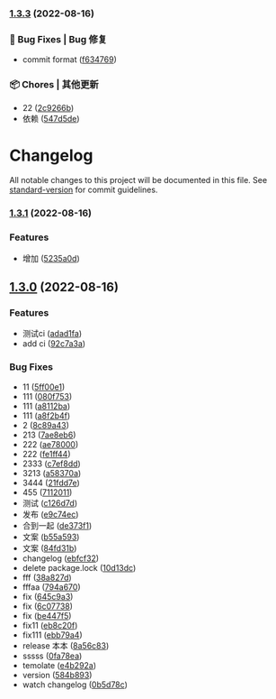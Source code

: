 

### [1.3.3](https://github.com/xgChange/basic-package/compare/v1.3.2...v1.3.3) (2022-08-16)


### 🐛 Bug Fixes | Bug 修复

* commit format ([f634769](https://github.com/lpreterite/datagent/commit/f634769afe1745cad5d2804218db2fbe0d00f76c))


### 📦 Chores | 其他更新

* 22 ([2c9266b](https://github.com/lpreterite/datagent/commit/2c9266b7a2874cfef87401540b993eb5c16d1dfa))
* 依赖 ([547d5de](https://github.com/lpreterite/datagent/commit/547d5deed4d81fd208ccfac1db1b5f14487aa532))

# Changelog

All notable changes to this project will be documented in this file. See [standard-version](https://github.com/conventional-changelog/standard-version) for commit guidelines.

### [1.3.1](https://github.com/xgChange/basic-package/compare/v1.3.0...v1.3.1) (2022-08-16)


### Features

* 增加 ([5235a0d](https://github.com/xgChange/basic-package/commit/5235a0db47d586d6f0488b037aacf69656697ff1))

## [1.3.0](https://github.com/xgChange/basic-package/compare/v1.2.2...v1.3.0) (2022-08-16)


### Features

* 测试ci ([adad1fa](https://github.com/xgChange/basic-package/commit/adad1fa89fe89ca725c56ba2dac63645141a3247))
* add ci ([92c7a3a](https://github.com/xgChange/basic-package/commit/92c7a3af5ddd76afef00677fe0e823cb01122e5d))


### Bug Fixes

* 11 ([5ff00e1](https://github.com/xgChange/basic-package/commit/5ff00e12f8f45eabbbf72138c680bfabf157c668))
* 111 ([080f753](https://github.com/xgChange/basic-package/commit/080f7532bf0b3ecc6e4b7993a70600f7bef3e079))
* 111 ([a8112ba](https://github.com/xgChange/basic-package/commit/a8112bad0157c22238c5613b1ee55d08d15880b3))
* 111 ([a8f2b4f](https://github.com/xgChange/basic-package/commit/a8f2b4fe5a587f8d746b0fad9aa715a71baaf329))
* 2 ([8c89a43](https://github.com/xgChange/basic-package/commit/8c89a4353bbaa7b24444fb0da79d96cf5081b008))
* 213 ([7ae8eb6](https://github.com/xgChange/basic-package/commit/7ae8eb664b7e5acd44493d53b9602d318fe34cd9))
* 222 ([ae78000](https://github.com/xgChange/basic-package/commit/ae78000710816b15125965b4111d231225a0ad4a))
* 222 ([fe1ff44](https://github.com/xgChange/basic-package/commit/fe1ff44202063127fc3ccc1d26dc9719f6afb282))
* 2333 ([c7ef8dd](https://github.com/xgChange/basic-package/commit/c7ef8dddef3383638ed91b0b13a6a523b1c74b8c))
* 3213 ([a58370a](https://github.com/xgChange/basic-package/commit/a58370a7341e046bb2ddcc2ee06051f353c80c8f))
* 3444 ([21fdd7e](https://github.com/xgChange/basic-package/commit/21fdd7e636f9d92e80a0f7b420fbf5265d21fcc2))
* 455 ([7112011](https://github.com/xgChange/basic-package/commit/7112011cca7b1cbf3f7127671e1071e3de532b1a))
* 测试 ([c126d7d](https://github.com/xgChange/basic-package/commit/c126d7dd4c7f297e121b2bd79a417d9c95f52ecd))
* 发布 ([e9c74ec](https://github.com/xgChange/basic-package/commit/e9c74ecedd03ba1716c3cfa736431b9491f70b90))
* 合到一起 ([de373f1](https://github.com/xgChange/basic-package/commit/de373f1dca6984fb69311223508d9c2fabbc3ac0))
* 文案 ([b55a593](https://github.com/xgChange/basic-package/commit/b55a5933fc1c1d2d2877c9bcdc8d174e8b8d7bab))
* 文案 ([84fd31b](https://github.com/xgChange/basic-package/commit/84fd31b534dbdcaf5f8044c0df0d16e5497ed5b8))
* changelog ([ebfcf32](https://github.com/xgChange/basic-package/commit/ebfcf3229a0af011fa904225bb0e084e00b91e80))
* delete package.lock ([10d13dc](https://github.com/xgChange/basic-package/commit/10d13dca354952bcf6c6699849e182b910f788d5))
* fff ([38a827d](https://github.com/xgChange/basic-package/commit/38a827d5685987945866c5a74eb6f99295f2f2ec))
* fffaa ([794a670](https://github.com/xgChange/basic-package/commit/794a67067bd800ac42fe3a5dfc5caa4b92a1a6e2))
* fix ([645c9a3](https://github.com/xgChange/basic-package/commit/645c9a300a102fffd2d8ab8b7abd440a10f1af6a))
* fix ([6c07738](https://github.com/xgChange/basic-package/commit/6c0773831ebb2cd9ee9caf25b508fbf9250c1f33))
* fix ([be447f5](https://github.com/xgChange/basic-package/commit/be447f57ff9dba77cf50162939a326c9fad8e1cc))
* fix11 ([eb8c20f](https://github.com/xgChange/basic-package/commit/eb8c20f12e56be57e5da07bb24bc5d7abfb95c3e))
* fix111 ([ebb79a4](https://github.com/xgChange/basic-package/commit/ebb79a4dcb889f55c3f8a72cc7318e6e7be4a3fb))
* release 本本 ([8a56c83](https://github.com/xgChange/basic-package/commit/8a56c83fa1928ece608dabe486e9904015cdbd9f))
* sssss ([0fa78ea](https://github.com/xgChange/basic-package/commit/0fa78ea8fd4aebe89d2b6bf407b35484306148fd))
* temolate ([e4b292a](https://github.com/xgChange/basic-package/commit/e4b292aef05a44ef285d9247ca3d2b7e1b48e2fb))
* version ([584b893](https://github.com/xgChange/basic-package/commit/584b893f18bdee30d033fda7962a52c2c38d9a12))
* watch changelog ([0b5d78c](https://github.com/xgChange/basic-package/commit/0b5d78ceb05886742f1298e77bc1fbdafcbaab96))
